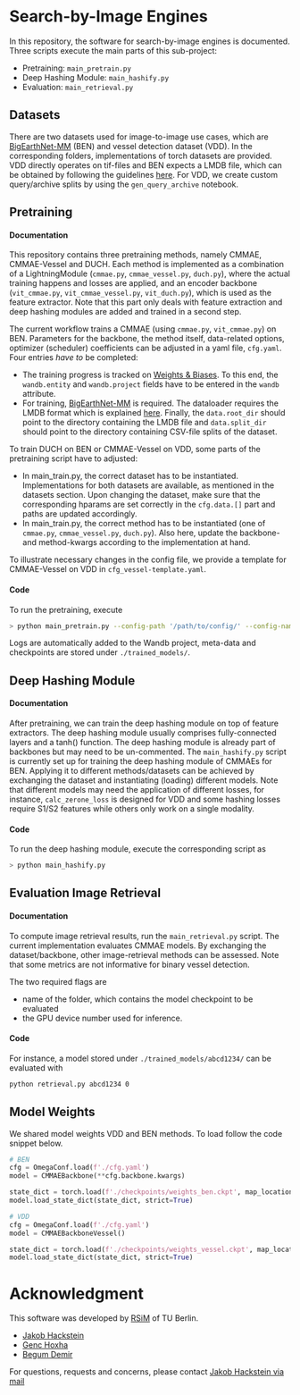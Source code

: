 # Search-by-Image Engines

In this repository, the software for search-by-image engines is documented. Three scripts execute the main parts of this sub-project:
- Pretraining: `main_pretrain.py`
- Deep Hashing Module: `main_hashify.py`
- Evaluation: `main_retrieval.py`


## Datasets

There are two datasets used for image-to-image use cases, which are [BigEarthNet-MM](https://bigearth.net/)  (BEN) and vessel detection dataset (VDD). In the corresponding folders, implementations of torch datasets are provided. VDD directly operates on tif-files and BEN expects a LMDB file, which can be obtained by following the guidelines [here](http://docs.kai-tub.tech/bigearthnet_encoder/intro.html). For VDD, we create custom query/archive splits by using the `gen_query_archive` notebook.


## Pretraining

#### Documentation

This repository contains three pretraining methods, namely CMMAE, CMMAE-Vessel and DUCH. Each method is implemented as a combination of a LightningModule (`cmmae.py`, `cmmae_vessel.py`, `duch.py`), where the actual training happens and losses are applied, and an encoder backbone (`vit_cmmae.py`, `vit_cmmae_vessel.py`, `vit_duch.py`), which is used as the feature extractor. Note that this part only deals with feature extraction and deep hashing modules are added and trained in a second step.

The current workflow trains a CMMAE (using `cmmae.py`, `vit_cmmae.py`) on BEN. Parameters for the backbone, the method itself, data-related options, optimizer (scheduler) coefficients can be adjusted in a yaml file, `cfg.yaml`. Four entries _have to_ be completed:
- The training progress is tracked on [Weights & Biases](https://wandb.ai/). To this end, the `wandb.entity` and `wandb.project` fields have to be entered in the `wandb` attribute.
- For training, [BigEarthNet-MM](https://bigearth.net/) is required. The dataloader requires the LMDB format which is explained [here](http://docs.kai-tub.tech/bigearthnet_encoder/intro.html). Finally, the `data.root_dir` should point to the directory containing the LMDB file and `data.split_dir` should point to the directory containing CSV-file splits of the dataset.

To train DUCH on BEN or CMMAE-Vessel on VDD, some parts of the pretraining script have to adjusted:
- In main_train.py, the correct dataset has to be instantiated. Implementations for both datasets are available, as mentioned in the datasets section. Upon changing the dataset, make sure that the corresponding hparams are set correctly in the `cfg.data.[]` part and paths are updated accordingly.
- In main_train.py, the correct method has to be instantiated (one of `cmmae.py`, `cmmae_vessel.py`, `duch.py`). Also here, update the backbone- and method-kwargs according to the implementation at hand.

To illustrate necessary changes in the config file, we provide a template for CMMAE-Vessel on VDD in `cfg_vessel-template.yaml`.

#### Code

To run the pretraining, execute
```bash
> python main_pretrain.py --config-path '/path/to/config/' --config-name 'cfg.yaml'
```
Logs are automatically added to the Wandb project, meta-data and checkpoints are stored under `./trained_models/`.


## Deep Hashing Module

#### Documentation

After pretraining, we can train the deep hashing module on top of feature extractors. The deep hashing module usually comprises fully-connected layers and a tanh() function. The deep hashing module is already part of backbones but may need to be un-commented. The `main_hashify.py` script is currently set up for training the deep hashing module of CMMAEs for BEN. Applying it to different methods/datasets can be achieved by exchanging the dataset and instantiating (loading) different models. Note that different models may need the application of different losses, for instance, `calc_zerone_loss` is designed for VDD and some hashing losses require S1/S2 features while others only work on a single modality.

#### Code

To run the deep hashing module, execute the corresponding script as
```bash
> python main_hashify.py
```


## Evaluation Image Retrieval

#### Documentation

To compute image retrieval results, run the `main_retrieval.py` script. The current implementation evaluates CMMAE models. By exchanging the dataset/backbone, other image-retrieval methods can be assessed. Note that some metrics are not informative for binary vessel detection.

The two required flags are
- name of the folder, which contains the model checkpoint to be evaluated
- the GPU device number used for inference.

#### Code

For instance, a model stored under `./trained_models/abcd1234/` can be evaluated with

```bash
python retrieval.py abcd1234 0
```


## Model Weights

We shared model weights VDD and BEN methods. To load follow the code snippet below.

```python
# BEN
cfg = OmegaConf.load(f'./cfg.yaml')
model = CMMAEBackbone(**cfg.backbone.kwargs)

state_dict = torch.load(f'./checkpoints/weights_ben.ckpt', map_location="cpu")['state_dict']
model.load_state_dict(state_dict, strict=True)

# VDD
cfg = OmegaConf.load(f'./cfg.yaml')
model = CMMAEBackboneVessel()

state_dict = torch.load(f'./checkpoints/weights_vessel.ckpt', map_location="cpu")['state_dict']
model.load_state_dict(state_dict, strict=True)
```


# Acknowledgment

This software was developed by [RSiM](https://rsim.berlin/) of TU Berlin.

- [Jakob Hackstein](https://rsim.berlin/team/members/jakob-hackstein)
- [Genc Hoxha](https://rsim.berlin/team/members/genc-hoxha)
- [Begum Demir](https://rsim.berlin/team/members/begum-demir)

For questions, requests and concerns, please contact [Jakob Hackstein via mail](mailto:hackstein@tu-berlin.de)